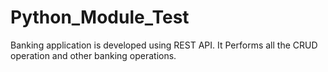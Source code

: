 # Python_Module_Test
Banking application is developed using REST API.
It Performs all the CRUD operation and other banking operations.
